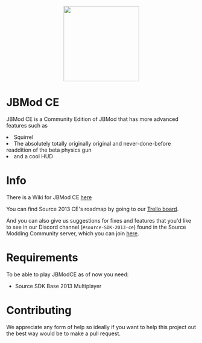 <p align="center">
  <img src="https://media.discordapp.net/attachments/1148328406069559296/1217852414011375686/JBModCE.png?ex=66058872&is=65f31372&hm=bea4de74153ee04820a06e9b7d43836c2da43d99f44339a58078c3565931c09b&=&format=webp&quality=lossless&width=683&height=683" width="200" height="200">
</p>

<div align="center">


</div>

# JBMod CE
JBMod CE is a Community Edition of JBMod that has more advanced features such as 
<li>Squirrel</li>
<li>The absolutely totally originally original and never-done-before readdition of the beta physics gun</li>
<li>and a cool HUD</li>

# Info
There is a Wiki for JBMod CE [here](https://jbased-group.github.io/wiki)

You can find Source 2013 CE's roadmap by going to our [Trello board](https://trello.com/b/MOxQ2iai/source-sdk-2013-community-edition).

And you can also give us suggestions for fixes and features that you'd like to see in our Discord channel (`#source-SDK-2013-ce`) found in the 
Source Modding Community server, which you can join [here](https://discord.gg/BD6WpY5).

# Requirements 
To be able to play JBModCE as of now you need:
* Source SDK Base 2013 Multiplayer

# Contributing
We appreciate any form of help so ideally if you want to help this project out the best way would be to make a pull request.
